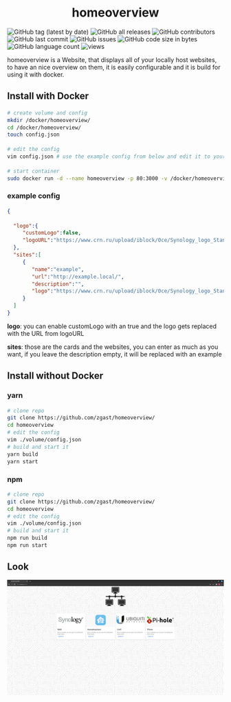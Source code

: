 <h1 align="center">homeoverview</h1>

![GitHub tag (latest by date)](https://img.shields.io/github/v/tag/zgast/homeoverview)
![GitHub all releases](https://img.shields.io/github/downloads/zgast/homeoverview/total)
![GitHub contributors](https://img.shields.io/github/contributors/zgast/homeoverview)
![GitHub last commit](https://img.shields.io/github/last-commit/zgast/homeoverview)
![GitHub issues](https://img.shields.io/github/issues-raw/zgast/homeoverview)
![GitHub code size in bytes](https://img.shields.io/github/languages/code-size/zgast/homeoverview)
![GitHub language count](https://img.shields.io/github/languages/count/zgast/homeoverview)
![views](https://visitor-badge.glitch.me/badge?page_id=zgast.homeoverview)

homeoverview is a Website, that displays all of your locally host websites, to have an nice overview on them,
it is easily configurable and it is build for using it with docker.

## Install with Docker
```bash
# create volume and config
mkdir /docker/homeoverview/
cd /docker/homeoverview/
touch config.json

# edit the config
vim config.json # use the example config from below and edit it to your wishes

# start container
sudo docker run -d --name homeoverview -p 80:3000 -v /docker/homeoverview:/homeoverview/volume/ zgast/homeoverview:latest
```

### example config
```json
{
  
  "logo":{
     "customLogo":false,
     "logoURL":"https://www.crn.ru/upload/iblock/0ce/Synology_logo_Standard.png"
  },
  "sites":[
     {
        "name":"example",
        "url":"http://example.local/",
        "description":"",
        "logo":"https://www.crn.ru/upload/iblock/0ce/Synology_logo_Standard.png"
     }
  ]
}
```
**logo**:   you can enable customLogo with an true and the logo gets replaced with the URL from logoURL

**sites**:  those are the cards and the websites, you can enter as much as you want, if you leave the description empty, it will 
            be replaced with an example
            



## Install without Docker
### yarn
```bash
# clone repo
git clone https://github.com/zgast/homeoverview/
cd homeoverview
# edit the config
vim ./volume/config.json
# build and start it
yarn build
yarn start
```
### npm
```bash
# clone repo
git clone https://github.com/zgast/homeoverview/
cd homeoverview
# edit the config
vim ./volume/config.json
# build and start it
npm run build
npm run start
```

## Look

![](https://github.com/zgast/homeoverview/blob/main/.screens/Screenshot-20211224124046-2560x1365.png?raw=true)

